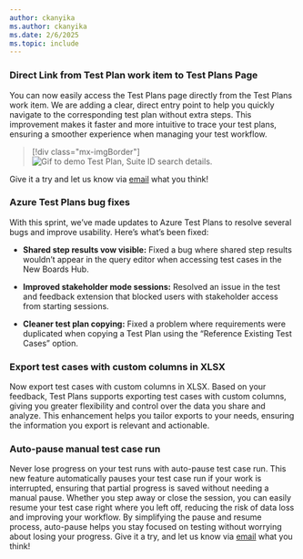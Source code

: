 ```yaml
---
author: ckanyika
ms.author: ckanyika
ms.date: 2/6/2025
ms.topic: include
---
```


### Direct Link from Test Plan work item to Test Plans Page

You can now easily access the Test Plans page directly from the Test Plans work item. We are adding a clear, direct entry point to help you quickly navigate to the corresponding test plan without extra steps. This improvement makes it faster and more intuitive to trace your test plans, ensuring a smoother experience when managing your test workflow.

> [!div class="mx-imgBorder"]
> ![Gif to demo Test Plan, Suite ID search details.](../../media/251-testplans-01.gif "gif to GitHub Test Plan, Suite ID search details")

 Give it a try and let us know via  [email](mailto:adocustomerfeedback@service.microsoft.com) what you think!

### Azure Test Plans bug fixes

With this sprint, we’ve made updates to Azure Test Plans to resolve several bugs and improve usability. Here’s what’s been fixed:

* **Shared step results vow visible:**
    Fixed a bug where shared step results wouldn’t appear in the query editor when accessing test cases in the New Boards Hub.

* **Improved stakeholder mode sessions:**
    Resolved an issue in the test and feedback extension that blocked users with stakeholder access from starting sessions. 
* **Cleaner test plan copying:**
    Fixed a problem where requirements were duplicated when copying a Test Plan using the “Reference Existing Test Cases” option.

### Export test cases with custom columns in XLSX

Now export test cases with custom columns in XLSX. Based on your feedback, Test Plans supports exporting test cases with custom columns, giving you greater flexibility and control over the data you share and analyze. This enhancement helps you tailor exports to your needs, ensuring the information you export is relevant and actionable.

### Auto-pause manual test case run
Never lose progress on your test runs with auto-pause test case run. This new feature automatically pauses your test case run if your work is interrupted, ensuring that partial progress is saved without needing a manual pause. Whether you step away or close the session, you can easily resume your test case right where you left off, reducing the risk of data loss and improving your workflow. By simplifying the pause and resume process, auto-pause helps you stay focused on testing without worrying about losing your progress. Give it a try, and let us know via [email](mailto:adocustomerfeedback@service.microsoft.com) what you think!